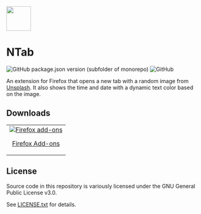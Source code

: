 <img src="n-tab/icon.svg" width="64"/>

# NTab

![GitHub package.json version (subfolder of monorepo)](https://img.shields.io/github/package-json/v/NSMNIA/n-tab) ![GitHub](https://img.shields.io/github/license/NSMNIA/n-tab)

An extension for Firefox that opens a new tab with a random image from [Unsplash](https://unsplash.com/). It also shows the time and date with a dynamic text color based on the image.

## Downloads

<table cellspacing="0" cellpadding="0">
  <tr>
    <td valign="center">
      <a href="https://addons.mozilla.org/en-US/firefox/addon/ntab/">
        <img src="https://user-images.githubusercontent.com/22908993/166417727-3481fef4-00e5-4cf0-bb03-27fb880d993c.png" alt="Firefox add-ons" />
        <p align="center">Firefox Add-ons</p>
      </a>
    </td>
  </tr>
</table>

## License

Source code in this repository is variously licensed under the GNU General Public License v3.0.

See [LICENSE.txt](./LICENSE.txt) for details.
